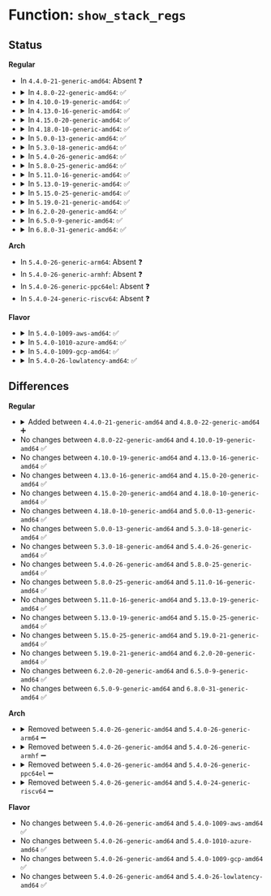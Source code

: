 # Function: <code>show_stack_regs</code>

## Status
<b>Regular</b>
<ul>
<li>
In <code>4.4.0-21-generic-amd64</code>: Absent ❓
</li>
<li>
<details>
<summary>In <code>4.8.0-22-generic-amd64</code>: ✅</summary>

```c
void show_stack_regs(struct pt_regs * regs)
```

```json
{
  "name": "show_stack_regs",
  "collision_type": "Unique Global",
  "inline_type": "No",
  "funcs": [
    {
      "addr": 18446744071579046288,
      "name": "show_stack_regs",
      "external": true,
      "loc": "arch/x86/kernel/dumpstack.c:208",
      "file": "arch/x86/kernel/dumpstack.c",
      "inline": "seen, unknown",
      "caller_inline": [],
      "caller_func": [
        "arch/x86/mm/extable.c:ex_handler_wrmsr_unsafe",
        "arch/x86/mm/extable.c:ex_handler_rdmsr_unsafe"
      ]
    }
  ],
  "symbols": [
    {
      "addr": 18446744071579046288,
      "name": "show_stack_regs",
      "section": ".text",
      "bind": "STB_GLOBAL",
      "size": 46
    }
  ]
}
```
</details>
</li>
<li>
<details>
<summary>In <code>4.10.0-19-generic-amd64</code>: ✅</summary>

```c
void show_stack_regs(struct pt_regs * regs)
```

```json
{
  "name": "show_stack_regs",
  "collision_type": "Unique Global",
  "inline_type": "No",
  "funcs": [
    {
      "addr": 18446744071579045344,
      "name": "show_stack_regs",
      "external": true,
      "loc": "arch/x86/kernel/dumpstack.c:177",
      "file": "arch/x86/kernel/dumpstack.c",
      "inline": "seen, unknown",
      "caller_inline": [],
      "caller_func": [
        "arch/x86/mm/extable.c:ex_handler_wrmsr_unsafe",
        "arch/x86/mm/extable.c:ex_handler_rdmsr_unsafe"
      ]
    }
  ],
  "symbols": [
    {
      "addr": 18446744071579045344,
      "name": "show_stack_regs",
      "section": ".text",
      "bind": "STB_GLOBAL",
      "size": 37
    }
  ]
}
```
</details>
</li>
<li>
<details>
<summary>In <code>4.13.0-16-generic-amd64</code>: ✅</summary>

```c
void show_stack_regs(struct pt_regs * regs)
```

```json
{
  "name": "show_stack_regs",
  "collision_type": "Unique Global",
  "inline_type": "No",
  "funcs": [
    {
      "addr": 18446744071579037936,
      "name": "show_stack_regs",
      "external": true,
      "loc": "arch/x86/kernel/dumpstack.c:179",
      "file": "arch/x86/kernel/dumpstack.c",
      "inline": "seen, unknown",
      "caller_inline": [],
      "caller_func": [
        "arch/x86/mm/extable.c:ex_handler_wrmsr_unsafe",
        "arch/x86/mm/extable.c:ex_handler_rdmsr_unsafe"
      ]
    }
  ],
  "symbols": [
    {
      "addr": 18446744071579037936,
      "name": "show_stack_regs",
      "section": ".text",
      "bind": "STB_GLOBAL",
      "size": 37
    }
  ]
}
```
</details>
</li>
<li>
<details>
<summary>In <code>4.15.0-20-generic-amd64</code>: ✅</summary>

```c
void show_stack_regs(struct pt_regs * regs)
```

```json
{
  "name": "show_stack_regs",
  "collision_type": "Unique Global",
  "inline_type": "No",
  "funcs": [
    {
      "addr": 18446744071579046128,
      "name": "show_stack_regs",
      "external": true,
      "loc": "arch/x86/kernel/dumpstack.c:239",
      "file": "arch/x86/kernel/dumpstack.c",
      "inline": "seen, unknown",
      "caller_inline": [],
      "caller_func": [
        "arch/x86/mm/extable.c:ex_handler_wrmsr_unsafe",
        "arch/x86/mm/extable.c:ex_handler_rdmsr_unsafe"
      ]
    }
  ],
  "symbols": [
    {
      "addr": 18446744071579046128,
      "name": "show_stack_regs",
      "section": ".text",
      "bind": "STB_GLOBAL",
      "size": 37
    }
  ]
}
```
</details>
</li>
<li>
<details>
<summary>In <code>4.18.0-10-generic-amd64</code>: ✅</summary>

```c
void show_stack_regs(struct pt_regs * regs)
```

```json
{
  "name": "show_stack_regs",
  "collision_type": "Unique Global",
  "inline_type": "No",
  "funcs": [
    {
      "addr": 18446744071579050737,
      "name": "show_stack_regs",
      "external": true,
      "loc": "arch/x86/kernel/dumpstack.c:305",
      "file": "arch/x86/kernel/dumpstack.c",
      "inline": "seen, unknown",
      "caller_inline": [],
      "caller_func": [
        "arch/x86/mm/extable.c:ex_handler_wrmsr_unsafe",
        "arch/x86/mm/extable.c:ex_handler_rdmsr_unsafe"
      ]
    }
  ],
  "symbols": [
    {
      "addr": 18446744071579050737,
      "name": "show_stack_regs",
      "section": ".text",
      "bind": "STB_GLOBAL",
      "size": 37
    }
  ]
}
```
</details>
</li>
<li>
<details>
<summary>In <code>5.0.0-13-generic-amd64</code>: ✅</summary>

```c
void show_stack_regs(struct pt_regs * regs)
```

```json
{
  "name": "show_stack_regs",
  "collision_type": "Unique Global",
  "inline_type": "No",
  "funcs": [
    {
      "addr": 18446744071579055542,
      "name": "show_stack_regs",
      "external": true,
      "loc": "arch/x86/kernel/dumpstack.c:296",
      "file": "arch/x86/kernel/dumpstack.c",
      "inline": "seen, unknown",
      "caller_inline": [],
      "caller_func": [
        "arch/x86/mm/extable.c:ex_handler_wrmsr_unsafe",
        "arch/x86/mm/extable.c:ex_handler_rdmsr_unsafe"
      ]
    }
  ],
  "symbols": [
    {
      "addr": 18446744071579055542,
      "name": "show_stack_regs",
      "section": ".text",
      "bind": "STB_GLOBAL",
      "size": 37
    }
  ]
}
```
</details>
</li>
<li>
<details>
<summary>In <code>5.3.0-18-generic-amd64</code>: ✅</summary>

```c
void show_stack_regs(struct pt_regs * regs)
```

```json
{
  "name": "show_stack_regs",
  "collision_type": "Unique Global",
  "inline_type": "No",
  "funcs": [
    {
      "addr": 18446744071579063270,
      "name": "show_stack_regs",
      "external": true,
      "loc": "arch/x86/kernel/dumpstack.c:296",
      "file": "arch/x86/kernel/dumpstack.c",
      "inline": "seen, unknown",
      "caller_inline": [],
      "caller_func": [
        "arch/x86/mm/extable.c:ex_handler_wrmsr_unsafe",
        "arch/x86/mm/extable.c:ex_handler_rdmsr_unsafe"
      ]
    }
  ],
  "symbols": [
    {
      "addr": 18446744071579063270,
      "name": "show_stack_regs",
      "section": ".text",
      "bind": "STB_GLOBAL",
      "size": 37
    }
  ]
}
```
</details>
</li>
<li>
<details>
<summary>In <code>5.4.0-26-generic-amd64</code>: ✅</summary>

```c
void show_stack_regs(struct pt_regs * regs)
```

```json
{
  "name": "show_stack_regs",
  "collision_type": "Unique Global",
  "inline_type": "No",
  "funcs": [
    {
      "addr": 18446744071579065366,
      "name": "show_stack_regs",
      "external": true,
      "loc": "arch/x86/kernel/dumpstack.c:296",
      "file": "arch/x86/kernel/dumpstack.c",
      "inline": "seen, unknown",
      "caller_inline": [],
      "caller_func": [
        "arch/x86/mm/extable.c:ex_handler_wrmsr_unsafe",
        "arch/x86/mm/extable.c:ex_handler_rdmsr_unsafe"
      ]
    }
  ],
  "symbols": [
    {
      "addr": 18446744071579065366,
      "name": "show_stack_regs",
      "section": ".text",
      "bind": "STB_GLOBAL",
      "size": 37
    }
  ]
}
```
</details>
</li>
<li>
<details>
<summary>In <code>5.8.0-25-generic-amd64</code>: ✅</summary>

```c
void show_stack_regs(struct pt_regs * regs)
```

```json
{
  "name": "show_stack_regs",
  "collision_type": "Unique Global",
  "inline_type": "No",
  "funcs": [
    {
      "addr": 18446744071579073873,
      "name": "show_stack_regs",
      "external": true,
      "loc": "arch/x86/kernel/dumpstack.c:304",
      "file": "arch/x86/kernel/dumpstack.c",
      "inline": "seen, unknown",
      "caller_inline": [],
      "caller_func": [
        "arch/x86/mm/extable.c:ex_handler_wrmsr_unsafe",
        "arch/x86/mm/extable.c:ex_handler_rdmsr_unsafe"
      ]
    }
  ],
  "symbols": [
    {
      "addr": 18446744071579073873,
      "name": "show_stack_regs",
      "section": ".text",
      "bind": "STB_GLOBAL",
      "size": 37
    }
  ]
}
```
</details>
</li>
<li>
<details>
<summary>In <code>5.11.0-16-generic-amd64</code>: ✅</summary>

```c
void show_stack_regs(struct pt_regs * regs)
```

```json
{
  "name": "show_stack_regs",
  "collision_type": "Unique Global",
  "inline_type": "No",
  "funcs": [
    {
      "addr": 18446744071591246102,
      "name": "show_stack_regs",
      "external": true,
      "loc": "arch/x86/kernel/dumpstack.c:321",
      "file": "arch/x86/kernel/dumpstack.c",
      "inline": "seen, unknown",
      "caller_inline": [],
      "caller_func": [
        "arch/x86/kernel/cpu/mce/core.c:ex_handler_wrmsr_fault",
        "arch/x86/kernel/cpu/mce/core.c:ex_handler_rdmsr_fault",
        "arch/x86/mm/extable.c:ex_handler_wrmsr_unsafe",
        "arch/x86/mm/extable.c:ex_handler_rdmsr_unsafe"
      ]
    }
  ],
  "symbols": [
    {
      "addr": 18446744071591246102,
      "name": "show_stack_regs",
      "section": ".text",
      "bind": "STB_GLOBAL",
      "size": 37
    }
  ]
}
```
</details>
</li>
<li>
<details>
<summary>In <code>5.13.0-19-generic-amd64</code>: ✅</summary>

```c
void show_stack_regs(struct pt_regs * regs)
```

```json
{
  "name": "show_stack_regs",
  "collision_type": "Unique Global",
  "inline_type": "No",
  "funcs": [
    {
      "addr": 18446744071591189896,
      "name": "show_stack_regs",
      "external": true,
      "loc": "arch/x86/kernel/dumpstack.c:321",
      "file": "arch/x86/kernel/dumpstack.c",
      "inline": "seen, unknown",
      "caller_inline": [],
      "caller_func": [
        "arch/x86/kernel/cpu/mce/core.c:ex_handler_wrmsr_fault",
        "arch/x86/kernel/cpu/mce/core.c:ex_handler_rdmsr_fault",
        "arch/x86/mm/extable.c:ex_handler_wrmsr_unsafe",
        "arch/x86/mm/extable.c:ex_handler_rdmsr_unsafe"
      ]
    }
  ],
  "symbols": [
    {
      "addr": 18446744071591189896,
      "name": "show_stack_regs",
      "section": ".text",
      "bind": "STB_GLOBAL",
      "size": 37
    }
  ]
}
```
</details>
</li>
<li>
<details>
<summary>In <code>5.15.0-25-generic-amd64</code>: ✅</summary>

```c
void show_stack_regs(struct pt_regs * regs)
```

```json
{
  "name": "show_stack_regs",
  "collision_type": "Unique Global",
  "inline_type": "No",
  "funcs": [
    {
      "addr": 18446744071592053458,
      "name": "show_stack_regs",
      "external": true,
      "loc": "arch/x86/kernel/dumpstack.c:321",
      "file": "arch/x86/kernel/dumpstack.c",
      "inline": "seen, unknown",
      "caller_inline": [],
      "caller_func": [
        "arch/x86/kernel/cpu/mce/core.c:ex_handler_wrmsr_fault",
        "arch/x86/kernel/cpu/mce/core.c:ex_handler_rdmsr_fault",
        "arch/x86/mm/extable.c:ex_handler_wrmsr_unsafe",
        "arch/x86/mm/extable.c:ex_handler_rdmsr_unsafe"
      ]
    }
  ],
  "symbols": [
    {
      "addr": 18446744071592053458,
      "name": "show_stack_regs",
      "section": ".text",
      "bind": "STB_GLOBAL",
      "size": 37
    }
  ]
}
```
</details>
</li>
<li>
<details>
<summary>In <code>5.19.0-21-generic-amd64</code>: ✅</summary>

```c
void show_stack_regs(struct pt_regs * regs)
```

```json
{
  "name": "show_stack_regs",
  "collision_type": "Unique Global",
  "inline_type": "No",
  "funcs": [
    {
      "addr": 18446744071593820280,
      "name": "show_stack_regs",
      "external": true,
      "loc": "arch/x86/kernel/dumpstack.c:315",
      "file": "arch/x86/kernel/dumpstack.c",
      "inline": "seen, unknown",
      "caller_inline": [],
      "caller_func": [
        "arch/x86/kernel/cpu/mce/core.c:ex_handler_msr_mce",
        "arch/x86/mm/extable.c:ex_handler_msr",
        "arch/x86/mm/extable.c:ex_handler_msr"
      ]
    }
  ],
  "symbols": [
    {
      "addr": 18446744071593820280,
      "name": "show_stack_regs",
      "section": ".text",
      "bind": "STB_GLOBAL",
      "size": 49
    }
  ]
}
```
</details>
</li>
<li>
<details>
<summary>In <code>6.2.0-20-generic-amd64</code>: ✅</summary>

```c
void show_stack_regs(struct pt_regs * regs)
```

```json
{
  "name": "show_stack_regs",
  "collision_type": "Unique Global",
  "inline_type": "No",
  "funcs": [
    {
      "addr": 18446744071579179952,
      "name": "show_stack_regs",
      "external": true,
      "loc": "arch/x86/kernel/dumpstack.c:321",
      "file": "arch/x86/kernel/dumpstack.c",
      "inline": "seen, unknown",
      "caller_inline": [],
      "caller_func": [
        "arch/x86/kernel/cpu/mce/core.c:ex_handler_msr_mce",
        "arch/x86/mm/extable.c:ex_handler_msr",
        "arch/x86/mm/extable.c:ex_handler_msr"
      ]
    }
  ],
  "symbols": [
    {
      "addr": 18446744071579179952,
      "name": "show_stack_regs",
      "section": ".text",
      "bind": "STB_GLOBAL",
      "size": 49
    }
  ]
}
```
</details>
</li>
<li>
<details>
<summary>In <code>6.5.0-9-generic-amd64</code>: ✅</summary>

```c
void show_stack_regs(struct pt_regs * regs)
```

```json
{
  "name": "show_stack_regs",
  "collision_type": "Unique Global",
  "inline_type": "No",
  "funcs": [
    {
      "addr": 18446744071579183344,
      "name": "show_stack_regs",
      "external": true,
      "loc": "arch/x86/kernel/dumpstack.c:324",
      "file": "arch/x86/kernel/dumpstack.c",
      "inline": "seen, unknown",
      "caller_inline": [],
      "caller_func": [
        "arch/x86/kernel/cpu/mce/core.c:ex_handler_msr_mce",
        "arch/x86/mm/extable.c:ex_handler_msr",
        "arch/x86/mm/extable.c:ex_handler_msr"
      ]
    }
  ],
  "symbols": [
    {
      "addr": 18446744071579183344,
      "name": "show_stack_regs",
      "section": ".text",
      "bind": "STB_GLOBAL",
      "size": 49
    }
  ]
}
```
</details>
</li>
<li>
<details>
<summary>In <code>6.8.0-31-generic-amd64</code>: ✅</summary>

```c
void show_stack_regs(struct pt_regs * regs)
```

```json
{
  "name": "show_stack_regs",
  "collision_type": "Unique Global",
  "inline_type": "No",
  "funcs": [
    {
      "addr": 18446744071579212560,
      "name": "show_stack_regs",
      "external": true,
      "loc": "arch/x86/kernel/dumpstack.c:324",
      "file": "arch/x86/kernel/dumpstack.c",
      "inline": "seen, unknown",
      "caller_inline": [],
      "caller_func": [
        "arch/x86/kernel/cpu/mce/core.c:ex_handler_msr_mce",
        "arch/x86/mm/extable.c:ex_handler_msr",
        "arch/x86/mm/extable.c:ex_handler_msr"
      ]
    }
  ],
  "symbols": [
    {
      "addr": 18446744071579212560,
      "name": "show_stack_regs",
      "section": ".text",
      "bind": "STB_GLOBAL",
      "size": 49
    }
  ]
}
```
</details>
</li>
</ul>
<b>Arch</b>
<ul>
<li>
In <code>5.4.0-26-generic-arm64</code>: Absent ❓
</li>
<li>
In <code>5.4.0-26-generic-armhf</code>: Absent ❓
</li>
<li>
In <code>5.4.0-26-generic-ppc64el</code>: Absent ❓
</li>
<li>
In <code>5.4.0-24-generic-riscv64</code>: Absent ❓
</li>
</ul>
<b>Flavor</b>
<ul>
<li>
<details>
<summary>In <code>5.4.0-1009-aws-amd64</code>: ✅</summary>

```c
void show_stack_regs(struct pt_regs * regs)
```

```json
{
  "name": "show_stack_regs",
  "collision_type": "Unique Global",
  "inline_type": "No",
  "funcs": [
    {
      "addr": 18446744071579065718,
      "name": "show_stack_regs",
      "external": true,
      "loc": "arch/x86/kernel/dumpstack.c:296",
      "file": "arch/x86/kernel/dumpstack.c",
      "inline": "seen, unknown",
      "caller_inline": [],
      "caller_func": [
        "arch/x86/mm/extable.c:ex_handler_wrmsr_unsafe",
        "arch/x86/mm/extable.c:ex_handler_rdmsr_unsafe"
      ]
    }
  ],
  "symbols": [
    {
      "addr": 18446744071579065718,
      "name": "show_stack_regs",
      "section": ".text",
      "bind": "STB_GLOBAL",
      "size": 37
    }
  ]
}
```
</details>
</li>
<li>
<details>
<summary>In <code>5.4.0-1010-azure-amd64</code>: ✅</summary>

```c
void show_stack_regs(struct pt_regs * regs)
```

```json
{
  "name": "show_stack_regs",
  "collision_type": "Unique Global",
  "inline_type": "No",
  "funcs": [
    {
      "addr": 18446744071578998470,
      "name": "show_stack_regs",
      "external": true,
      "loc": "arch/x86/kernel/dumpstack.c:296",
      "file": "arch/x86/kernel/dumpstack.c",
      "inline": "seen, unknown",
      "caller_inline": [],
      "caller_func": [
        "arch/x86/mm/extable.c:ex_handler_wrmsr_unsafe",
        "arch/x86/mm/extable.c:ex_handler_rdmsr_unsafe"
      ]
    }
  ],
  "symbols": [
    {
      "addr": 18446744071578998470,
      "name": "show_stack_regs",
      "section": ".text",
      "bind": "STB_GLOBAL",
      "size": 37
    }
  ]
}
```
</details>
</li>
<li>
<details>
<summary>In <code>5.4.0-1009-gcp-amd64</code>: ✅</summary>

```c
void show_stack_regs(struct pt_regs * regs)
```

```json
{
  "name": "show_stack_regs",
  "collision_type": "Unique Global",
  "inline_type": "No",
  "funcs": [
    {
      "addr": 18446744071579065302,
      "name": "show_stack_regs",
      "external": true,
      "loc": "arch/x86/kernel/dumpstack.c:296",
      "file": "arch/x86/kernel/dumpstack.c",
      "inline": "seen, unknown",
      "caller_inline": [],
      "caller_func": [
        "arch/x86/mm/extable.c:ex_handler_wrmsr_unsafe",
        "arch/x86/mm/extable.c:ex_handler_rdmsr_unsafe"
      ]
    }
  ],
  "symbols": [
    {
      "addr": 18446744071579065302,
      "name": "show_stack_regs",
      "section": ".text",
      "bind": "STB_GLOBAL",
      "size": 37
    }
  ]
}
```
</details>
</li>
<li>
<details>
<summary>In <code>5.4.0-26-lowlatency-amd64</code>: ✅</summary>

```c
void show_stack_regs(struct pt_regs * regs)
```

```json
{
  "name": "show_stack_regs",
  "collision_type": "Unique Global",
  "inline_type": "No",
  "funcs": [
    {
      "addr": 18446744071579069366,
      "name": "show_stack_regs",
      "external": true,
      "loc": "arch/x86/kernel/dumpstack.c:296",
      "file": "arch/x86/kernel/dumpstack.c",
      "inline": "seen, unknown",
      "caller_inline": [],
      "caller_func": [
        "arch/x86/mm/extable.c:ex_handler_wrmsr_unsafe",
        "arch/x86/mm/extable.c:ex_handler_rdmsr_unsafe"
      ]
    }
  ],
  "symbols": [
    {
      "addr": 18446744071579069366,
      "name": "show_stack_regs",
      "section": ".text",
      "bind": "STB_GLOBAL",
      "size": 37
    }
  ]
}
```
</details>
</li>
</ul>

## Differences
<b>Regular</b>
<ul>
<li>
<details>
<summary>Added between <code>4.4.0-21-generic-amd64</code> and <code>4.8.0-22-generic-amd64</code> ➕</summary>

```c
void show_stack_regs(struct pt_regs * regs)
```
</details>
</li>
<li>
No changes between <code>4.8.0-22-generic-amd64</code> and <code>4.10.0-19-generic-amd64</code> ✅
</li>
<li>
No changes between <code>4.10.0-19-generic-amd64</code> and <code>4.13.0-16-generic-amd64</code> ✅
</li>
<li>
No changes between <code>4.13.0-16-generic-amd64</code> and <code>4.15.0-20-generic-amd64</code> ✅
</li>
<li>
No changes between <code>4.15.0-20-generic-amd64</code> and <code>4.18.0-10-generic-amd64</code> ✅
</li>
<li>
No changes between <code>4.18.0-10-generic-amd64</code> and <code>5.0.0-13-generic-amd64</code> ✅
</li>
<li>
No changes between <code>5.0.0-13-generic-amd64</code> and <code>5.3.0-18-generic-amd64</code> ✅
</li>
<li>
No changes between <code>5.3.0-18-generic-amd64</code> and <code>5.4.0-26-generic-amd64</code> ✅
</li>
<li>
No changes between <code>5.4.0-26-generic-amd64</code> and <code>5.8.0-25-generic-amd64</code> ✅
</li>
<li>
No changes between <code>5.8.0-25-generic-amd64</code> and <code>5.11.0-16-generic-amd64</code> ✅
</li>
<li>
No changes between <code>5.11.0-16-generic-amd64</code> and <code>5.13.0-19-generic-amd64</code> ✅
</li>
<li>
No changes between <code>5.13.0-19-generic-amd64</code> and <code>5.15.0-25-generic-amd64</code> ✅
</li>
<li>
No changes between <code>5.15.0-25-generic-amd64</code> and <code>5.19.0-21-generic-amd64</code> ✅
</li>
<li>
No changes between <code>5.19.0-21-generic-amd64</code> and <code>6.2.0-20-generic-amd64</code> ✅
</li>
<li>
No changes between <code>6.2.0-20-generic-amd64</code> and <code>6.5.0-9-generic-amd64</code> ✅
</li>
<li>
No changes between <code>6.5.0-9-generic-amd64</code> and <code>6.8.0-31-generic-amd64</code> ✅
</li>
</ul>
<b>Arch</b>
<ul>
<li>
<details>
<summary>Removed between <code>5.4.0-26-generic-amd64</code> and <code>5.4.0-26-generic-arm64</code> ➖</summary>

```c
void show_stack_regs(struct pt_regs * regs)
```
</details>
</li>
<li>
<details>
<summary>Removed between <code>5.4.0-26-generic-amd64</code> and <code>5.4.0-26-generic-armhf</code> ➖</summary>

```c
void show_stack_regs(struct pt_regs * regs)
```
</details>
</li>
<li>
<details>
<summary>Removed between <code>5.4.0-26-generic-amd64</code> and <code>5.4.0-26-generic-ppc64el</code> ➖</summary>

```c
void show_stack_regs(struct pt_regs * regs)
```
</details>
</li>
<li>
<details>
<summary>Removed between <code>5.4.0-26-generic-amd64</code> and <code>5.4.0-24-generic-riscv64</code> ➖</summary>

```c
void show_stack_regs(struct pt_regs * regs)
```
</details>
</li>
</ul>
<b>Flavor</b>
<ul>
<li>
No changes between <code>5.4.0-26-generic-amd64</code> and <code>5.4.0-1009-aws-amd64</code> ✅
</li>
<li>
No changes between <code>5.4.0-26-generic-amd64</code> and <code>5.4.0-1010-azure-amd64</code> ✅
</li>
<li>
No changes between <code>5.4.0-26-generic-amd64</code> and <code>5.4.0-1009-gcp-amd64</code> ✅
</li>
<li>
No changes between <code>5.4.0-26-generic-amd64</code> and <code>5.4.0-26-lowlatency-amd64</code> ✅
</li>
</ul>
